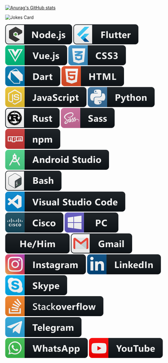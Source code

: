 <!-- ![](./profile-3d-contrib/profile-green-animate.svg) -->

[![Anurag's GitHub stats](https://github-readme-stats.vercel.app/api?username=sadeghsou&show_icons=true&theme=radical)](https://github.com/anuraghazra/github-readme-stats)

![Jokes Card](https://readme-jokes.vercel.app/api?bgColor=%23073b4c&textColor=%2306d6a0&aColor=%2306d6a0&borderColor=%2306d6a0")

<!-- [![Top Langs](https://github-readme-stats.vercel.app/api/top-langs/?username=sadeghsou&layout=compact)](https://github.com/anuraghazra/github-readme-stats) -->
![](https://github.com/MikeCodesDotNET/ColoredBadges/blob/master/svg/dev/frameworks/nodejs_larger.svg)
![](https://github.com/MikeCodesDotNET/ColoredBadges/blob/master/svg/dev/frameworks/flutter.svg)
![](https://github.com/MikeCodesDotNET/ColoredBadges/blob/master/svg/dev/frameworks/vue.svg)
![](https://github.com/MikeCodesDotNET/ColoredBadges/blob/master/svg/dev/languages/css3.svg)
![](https://github.com/MikeCodesDotNET/ColoredBadges/blob/master/svg/dev/languages/dart.svg)
![](https://github.com/MikeCodesDotNET/ColoredBadges/blob/master/svg/dev/languages/html.svg)
![](https://github.com/MikeCodesDotNET/ColoredBadges/blob/master/svg/dev/languages/js.svg)
![](https://github.com/MikeCodesDotNET/ColoredBadges/blob/master/svg/dev/languages/python.svg)
![](https://github.com/MikeCodesDotNET/ColoredBadges/blob/master/svg/dev/languages/rust.svg)
![](https://github.com/MikeCodesDotNET/ColoredBadges/blob/master/svg/dev/languages/sass.svg)
![](https://github.com/MikeCodesDotNET/ColoredBadges/blob/master/svg/dev/services/npm.svg)
![](https://github.com/MikeCodesDotNET/ColoredBadges/blob/master/svg/dev/tools/android_studio.svg)
![](https://github.com/MikeCodesDotNET/ColoredBadges/blob/master/svg/dev/tools/bash.svg)
![](https://github.com/MikeCodesDotNET/ColoredBadges/blob/master/svg/dev/tools/visualstudio_code.svg)
![](https://github.com/MikeCodesDotNET/ColoredBadges/blob/master/svg/devices/cisco.svg)
![](https://github.com/MikeCodesDotNET/ColoredBadges/blob/master/svg/devices/pc.svg)
![](https://github.com/MikeCodesDotNET/ColoredBadges/blob/master/svg/pronouns/hehim.svg)
![](https://github.com/MikeCodesDotNET/ColoredBadges/blob/master/svg/social/gmail.svg)
![](https://github.com/MikeCodesDotNET/ColoredBadges/blob/master/svg/social/instagram.svg)
![](https://github.com/MikeCodesDotNET/ColoredBadges/blob/master/svg/social/linkedin.svg)
![](https://github.com/MikeCodesDotNET/ColoredBadges/blob/master/svg/social/skype.svg)
![](https://github.com/MikeCodesDotNET/ColoredBadges/blob/master/svg/social/stackoverflow.svg)
![](https://github.com/MikeCodesDotNET/ColoredBadges/blob/master/svg/social/telegram.svg)
![](https://github.com/MikeCodesDotNET/ColoredBadges/blob/master/svg/social/whatsapp.svg)
![](https://github.com/MikeCodesDotNET/ColoredBadges/blob/master/svg/streaming/youtube.svg)
